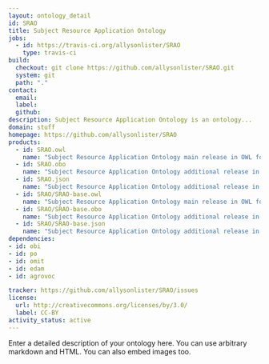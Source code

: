 ```yaml
---
layout: ontology_detail
id: SRAO
title: Subject Resource Application Ontology
jobs:
  - id: https://travis-ci.org/allysonlister/SRAO
    type: travis-ci
build:
  checkout: git clone https://github.com/allysonlister/SRAO.git
  system: git
  path: "."
contact:
  email: 
  label: 
  github: 
description: Subject Resource Application Ontology is an ontology...
domain: stuff
homepage: https://github.com/allysonlister/SRAO
products:
  - id: SRAO.owl
    name: "Subject Resource Application Ontology main release in OWL format"
  - id: SRAO.obo
    name: "Subject Resource Application Ontology additional release in OBO format"
  - id: SRAO.json
    name: "Subject Resource Application Ontology additional release in OBOJSon format"
  - id: SRAO/SRAO-base.owl
    name: "Subject Resource Application Ontology main release in OWL format"
  - id: SRAO/SRAO-base.obo
    name: "Subject Resource Application Ontology additional release in OBO format"
  - id: SRAO/SRAO-base.json
    name: "Subject Resource Application Ontology additional release in OBOJSon format"
dependencies:
- id: obi
- id: po
- id: omit
- id: edam
- id: agrovoc

tracker: https://github.com/allysonlister/SRAO/issues
license:
  url: http://creativecommons.org/licenses/by/3.0/
  label: CC-BY
activity_status: active
---
```


Enter a detailed description of your ontology here. You can use arbitrary markdown and HTML.
You can also embed images too.


